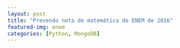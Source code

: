 ```yaml
---
layout: post
title: "Prevendo nota de matemática do ENEM de 2016"
featured-img: enem
categories: [Python, MongoDB]
---
```

